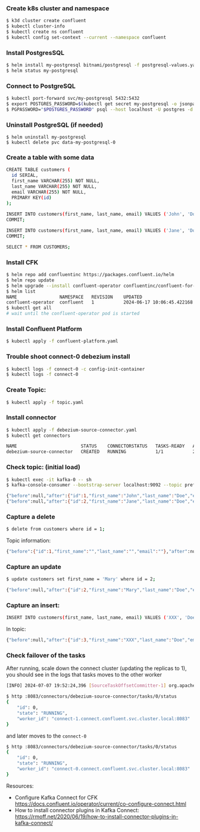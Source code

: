 ### Create k8s cluster and namespace

```bash
$ k3d cluster create confluent
$ kubectl cluster-info
$ kubectl create ns confluent
$ kubectl config set-context --current --namespace confluent
```

### Install PostgresSQL

```bash
$ helm install my-postgresql bitnami/postgresql -f postgresql-values.yaml
$ helm status my-postgresql
```

### Connect to PostgreSQL

```bash
$ kubectl port-forward svc/my-postgresql 5432:5432
$ export POSTGRES_PASSWORD=$(kubectl get secret my-postgresql -o jsonpath="{.data.postgres-password}" | base64 -d)
$ PGPASSWORD="$POSTGRES_PASSWORD" psql --host localhost -U postgres -d postgres -p 5432
```

### Uninstall PostgreSQL (if needed)

```
$ helm uninstall my-postgresql
$ kubectl delete pvc data-my-postgresql-0
```

### Create a table with some data

```bash
CREATE TABLE customers (
  id SERIAL,
  first_name VARCHAR(255) NOT NULL,
  last_name VARCHAR(255) NOT NULL,
  email VARCHAR(255) NOT NULL,
  PRIMARY KEY(id)
);
  
INSERT INTO customers(first_name, last_name, email) VALUES ('John', 'Doe', 'johndoe@gmail.com');
COMMIT;

INSERT INTO customers(first_name, last_name, email) VALUES ('Jane', 'Doe', 'janedoe@gmail.com');
COMMIT;

SELECT * FROM CUSTOMERS;
```

### Install CFK 

```bash
$ helm repo add confluentinc https://packages.confluent.io/helm
$ helm repo update
$ helm upgrade --install confluent-operator confluentinc/confluent-for-kubernetes --set kRaftEnabled=true
$ helm list
NAME              	NAMESPACE	REVISION	UPDATED                              	STATUS  	CHART                            	APP VERSION
confluent-operator	confluent	1       	2024-06-17 10:06:45.422168 +0200 CEST	deployed	confluent-for-kubernetes-0.921.20	2.8.2
$ kubectl get all
# wait until the confluent-operator pod is started 
```

### Install Confluent Platform

```bash
$ kubectl apply -f confluent-platform.yaml
```

### Trouble shoot connect-0 debezium install

```bash
$ kubectl logs -f connect-0 -c config-init-container
$ kubectl logs -f connect-0
```

### Create Topic:

```bash
$ kubectl apply -f topic.yaml
```

### Install connector

```bash
$ kubectl apply -f debezium-source-connector.yaml
$ kubectl get connectors

NAME                        STATUS    CONNECTORSTATUS   TASKS-READY   AGE
debezium-source-connector   CREATED   RUNNING           1/1           2m18s
```

### Check topic: (initial load)

```bash
$ kubectl exec -it kafka-0 -- sh
$ kafka-console-consumer --bootstrap-server localhost:9092 --topic prefix.public.customers --from-beginning

{"before":null,"after":{"id":1,"first_name":"John","last_name":"Doe","email":"johndoe@gmail.com"},"source":{"version":"2.5.4.Final","connector":"postgresql","name":"prefix","ts_ms":1720271497008,"snapshot":"first","db":"postgres","sequence":"[null,\"22401960\"]","schema":"public","table":"customers","txId":750,"lsn":22401960,"xmin":null},"op":"r","ts_ms":1720271497074,"transaction":null}
{"before":null,"after":{"id":2,"first_name":"Jane","last_name":"Doe","email":"janedoe@gmail.com"},"source":{"version":"2.5.4.Final","connector":"postgresql","name":"prefix","ts_ms":1720271497008,"snapshot":"last","db":"postgres","sequence":"[null,\"22401960\"]","schema":"public","table":"customers","txId":750,"lsn":22401960,"xmin":null},"op":"r","ts_ms":1720271497075,"transaction":null}
```

### Capture a delete

```bash
$ delete from customers where id = 1;
```

Topic information:

```bash
{"before":{"id":1,"first_name":"","last_name":"","email":""},"after":null,"source":{"version":"2.5.4.Final","connector":"postgresql","name":"prefix","ts_ms":1720271727393,"snapshot":"false","db":"postgres","sequence":"[null,\"22402288\"]","schema":"public","table":"customers","txId":751,"lsn":22402288,"xmin":null},"op":"d","ts_ms":1720271727769,"transaction":null}
```

### Capture an update 

```bash
$ update customers set first_name = 'Mary' where id = 2; 
```

```bash
{"before":null,"after":{"id":2,"first_name":"Mary","last_name":"Doe","email":"janedoe@gmail.com"},"source":{"version":"2.5.4.Final","connector":"postgresql","name":"prefix","ts_ms":1720271832655,"snapshot":"false","db":"postgres","sequence":"[\"22402552\",\"22402608\"]","schema":"public","table":"customers","txId":752,"lsn":22402608,"xmin":null},"op":"u","ts_ms":1720271833082,"transaction":null}
```

### Capture an insert:

```bash
INSERT INTO customers(first_name, last_name, email) VALUES ('XXX', 'Doe', 'johndoe@gmail.com');
```

In topic:

```bash
{"before":null,"after":{"id":3,"first_name":"XXX","last_name":"Doe","email":"johndoe@gmail.com"},"source":{"version":"2.5.4.Final","connector":"postgresql","name":"prefix","ts_ms":1720271920769,"snapshot":"false","db":"postgres","sequence":"[\"22402760\",\"22403152\"]","schema":"public","table":"customers","txId":753,"lsn":22403152,"xmin":null},"op":"c","ts_ms":1720271920962,"transaction":null}
```


### Check failover of the tasks

After running, scale down the connect cluster (updating the replicas to 1), you should see in the logs that tasks moves to the other worker

```bash
[INFO] 2024-07-07 19:52:24,396 [SourceTaskOffsetCommitter-1] org.apache.kafka.connect.runtime.WorkerSourceTask commitOffsets - WorkerSourceTask{id=debezium-source-connector-0} Committing offsets for 40 acknowledged messages
```

```bash
$ http :8083/connectors/debezium-source-connector/tasks/0/status
{
    "id": 0,
    "state": "RUNNING",
    "worker_id": "connect-1.connect.confluent.svc.cluster.local:8083"
}
```

and later moves to the `connect-0`

```bash
$ http :8083/connectors/debezium-source-connector/tasks/0/status
{
    "id": 0,
    "state": "RUNNING",
    "worker_id": "connect-0.connect.confluent.svc.cluster.local:8083"
}
```



Resources:

- Configure Kafka Connect for CFK https://docs.confluent.io/operator/current/co-configure-connect.html
- How to install connector plugins in Kafka Connect: https://rmoff.net/2020/06/19/how-to-install-connector-plugins-in-kafka-connect/